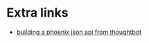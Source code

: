 # Extra links

* [building a phoenix json api from thoughtbot](https://thoughtbot.com/blog/building-a-phoenix-json-api)
